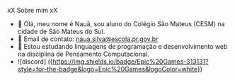  xX Sobre mim xX


- 👋 Olá, meu nome é Nauã, sou aluno do Colégio São Mateus (CESM) na cidade de São Mateus do Sul.   
- 👋 Email de contato: naua.silva@escola.pr.gov.br
- 👀 Estou estudando linguagens de programação e desenvolvimento web na disciplina de Pensamento Computacional.
- ![discord] ({https://img.shields.io/badge/Epic%20Games-313131?style=for-the-badge&logo=Epic%20Games&logoColor=white})
